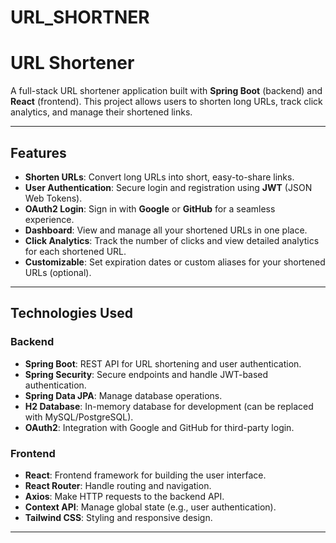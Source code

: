 # URL_SHORTNER
# URL Shortener

A full-stack URL shortener application built with **Spring Boot** (backend) and **React** (frontend). This project allows users to shorten long URLs, track click analytics, and manage their shortened links.

---

## Features

- **Shorten URLs**: Convert long URLs into short, easy-to-share links.
- **User Authentication**: Secure login and registration using **JWT** (JSON Web Tokens).
- **OAuth2 Login**: Sign in with **Google** or **GitHub** for a seamless experience.
- **Dashboard**: View and manage all your shortened URLs in one place.
- **Click Analytics**: Track the number of clicks and view detailed analytics for each shortened URL.
- **Customizable**: Set expiration dates or custom aliases for your shortened URLs (optional).

---

## Technologies Used

### Backend
- **Spring Boot**: REST API for URL shortening and user authentication.
- **Spring Security**: Secure endpoints and handle JWT-based authentication.
- **Spring Data JPA**: Manage database operations.
- **H2 Database**: In-memory database for development (can be replaced with MySQL/PostgreSQL).
- **OAuth2**: Integration with Google and GitHub for third-party login.

### Frontend
- **React**: Frontend framework for building the user interface.
- **React Router**: Handle routing and navigation.
- **Axios**: Make HTTP requests to the backend API.
- **Context API**: Manage global state (e.g., user authentication).
- **Tailwind CSS**: Styling and responsive design.

---
